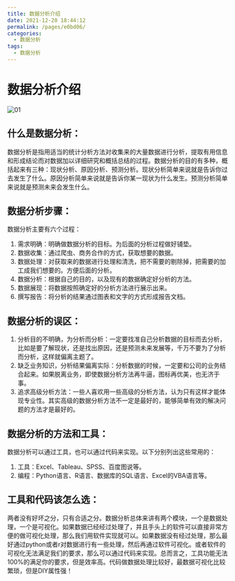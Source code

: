 ```yaml
---
title: 数据分析介绍
date: 2021-12-20 18:44:12
permalink: /pages/e0bd06/
categories:
  - 数据分析
tags:
  - 数据分析
---
```

# 数据分析介绍

![01](https://fastly.jsdelivr.net/gh/xustudyxu/image-hosting@master/studynotes/dataCleaning/images/00/01.gif)

## 什么是数据分析：

数据分析是指用适当的统计分析方法对收集来的大量数据进行分析，提取有用信息和形成结论而对数据加以详细研究和概括总结的过程。数据分析的目的有多种，概括起来有三种：现状分析、原因分析、预测分析。现状分析简单来说就是告诉你过去发生了什么。原因分析简单来说就是告诉你某一现状为什么发生。预测分析简单来说就是预测未来会发生什么。

## 数据分析步骤：

数据分析主要有六个过程：  
1. 需求明确：明确做数据分析的目标。为后面的分析过程做好铺垫。  
2. 数据收集：通过爬虫、商务合作的方式，获取想要的数据。  
3. 数据处理：对获取来的数据进行处理和清洗，把不需要的剔除掉，把需要的加工成我们想要的。方便后面的分析。  
4. 数据分析：根据自己的目的，以及现有的数据确定好分析的方法。  
5. 数据展现：将数据按照确定好的分析方法进行展示出来。  
6. 撰写报告：将分析的结果通过图表和文字的方式形成报告文档。

## 数据分析的误区：

1. 分析目的不明确，为分析而分析：一定要找准自己分析数据的目标而去分析，比如是要了解现状，还是找出原因，还是预测未来发展等，千万不要为了分析而分析，这样就偏离主题了。
2. 缺乏业务知识，分析结果偏离实际：分析数据的时候，一定要和公司的业务结合起来。如果脱离业务，即使数据分析方法再牛逼，图标再优美，也无济于事。
3. 追求高级分析方法：一些人喜欢用一些高级的分析方法，认为只有这样才能体现专业性。其实高级的数据分析方法不一定是最好的，能够简单有效的解决问题的方法才是最好的。

## 数据分析的方法和工具：

数据分析可以通过工具，也可以通过代码来实现。以下分别列出这些常用的：  
1. 工具：Excel、Tableau、SPSS、百度图说等。  
2. 编程：Python语言、R语言、数据库的SQL语言、Excel的VBA语言等。

## 工具和代码该怎么选：

两者没有好坏之分，只有合适之分。数据分析总体来讲有两个模块，一个是数据处理，一个是可视化。如果数据已经经过处理了，并且手头上的软件可以直接非常方便的做可视化处理，那么我们用软件实现就可以。如果数据没有经过处理，那么最好通过python或者r对数据进行有一些处理，然后再通过软件可视化。或者软件的可视化无法满足我们的要求，那么可以通过代码来实现。总而言之，工具功能无法100%的满足你的要求，但是效率高。代码做数据处理比较好，最数据可视化比较繁琐，但是DIY属性强！



